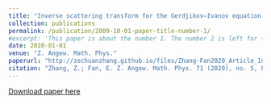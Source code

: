 ```yaml
---
title: "Inverse scattering transform for the Gerdjikov–Ivanov equation with nonzero boundary conditions"
collection: publications
permalink: /publication/2009-10-01-paper-title-number-1/
#excerpt: 'This paper is about the number 1. The number 2 is left for future work.'
date: 2020-01-01
venue: "Z. Angew. Math. Phys."
paperurl: "http://zechuanzhang.github.io/files/Zhang-Fan2020_Article_InverseScatteringTransformForT.pdf"
citation: "Zhang, Z.; Fan, E. Z. Angew. Math. Phys. 71 (2020), no. 5, Paper No. 149, 28 pp."
---
```


[Download paper here](http://zechuanzhang.github.io/files/Zhang-Fan2020_Article_InverseScatteringTransformForT.pdf)

